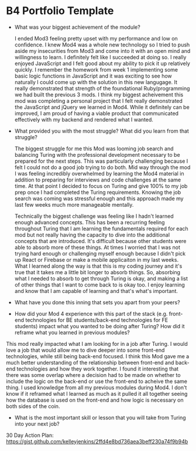 # B4 Portfolio Template


* What was your biggest achievement of the module?

  I ended Mod3 feeling pretty upset with my performance and low on confidence. I knew Mod4 was a whole new technology so I tried to push aside my insecurities from Mod3 and come into it with an open mind and willingness to learn. I definitely felt like I succeeded at doing so. I really enjoyed JavaScript and I felt good about my ability to pick it up relatively quickly. I remember the homework from week 1 implementing some basic logic functions in JavaScript and it was exciting to see how naturally I could come up with the solution in this new langugage. It really demonstrated that strength of the foundational Ruby/programming we had built the previous 3 mods. I think my biggest acheivement this mod was completing a personal project that I felt really demonstrated the JavaScript and jQuery we learned in Mod4. While it definitely can be improved, I am proud of having a viable product that communicated effectively with my backend and rendered what I wanted. 

* What provided you with the most struggle? What did you learn from that struggle?

  The biggest struggle for me this Mod was looming job search and balancing Turing with the professional development necessary to be prepared for the next steps. This was particularly challenging because I felt I could not do a good job trying to do both. Mid way through the mod I was feeling incredibly overwhelmed by learning the Mod4 material in addition to preparing for interviews and code challenges at the same time. At that point I decided to focus on Turing and give 100% to my job prep once I had completed the Turing requirements. Knowing the job search was coming was stressful enough and this approach made my last few weeks much more manageable mentally. 
  
  Technically the biggest challenge was feeling like I hadn't learned enough advanced concepts. This has been a recurring feeling throughout Turing that I am learning the fundamentals required for each mod but not really having the capacity to dive into the additional concepts that are introduced. It's difficult because other students were able to absorb more of these things. At times I worried that I was not trying hard enough or challenging myself enough because I didn't pick up React or Firebase or make a mobile applicaiton in my last weeks. What I learned along the way is that this is my coding journey and it's true that it takes me a little bit longer to absorb things. So, absorbing what I needed to absorb to get through Turing is okay, and making a list of other things that I want to come back to is okay too. I enjoy learning and know that I am capable of learning and that's what's important. 

* What have you done this inning that sets you apart from your peers?
  

* How did your Mod 4 experience with this part of the stack (e.g. front-end technologies for BE students/back-end technologies for FE 
students) impact what you wanted to be doing after Turing? How did it reframe what you learned in previous modules?

 This mod really impacted what I am looking for in a job after Turing. I would love a job that would allow me to dive deeper into some front-end technologies, while still being back-end focused. I think this Mod gave me a much better understanding of the relationship between front-end and back-end technologies and how they work together. I found it interesting that there was some overlap where a decision had to be made on whether to include the logic on the back-end or use the front-end to acheive the same thing. I used knowledge from all my previous modules during Mod4. I don't know if it reframed what I learned as much as it pulled it all together seeing how the database is used on the front-end and how logic is necessary on both sides of the coin. 

* What is the most important skill or lesson that you will take from Turing into your next job?


30 Day Action Plan: https://gist.github.com/kelleyjenkins/2ffd4e8bd736aea3beff230a74f9b94b
